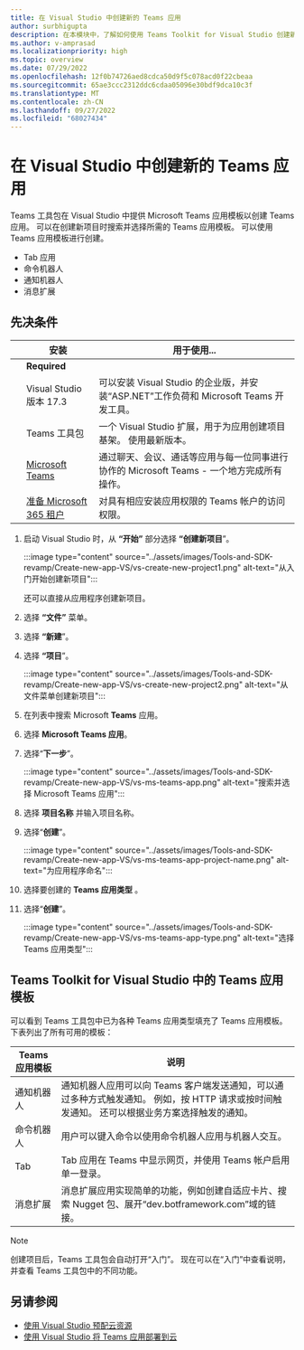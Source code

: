 ```yaml
---
title: 在 Visual Studio 中创建新的 Teams 应用
author: surbhigupta
description: 在本模块中，了解如何使用 Teams Toolkit for Visual Studio 创建新的 Teams 应用
ms.author: v-amprasad
ms.localizationpriority: high
ms.topic: overview
ms.date: 07/29/2022
ms.openlocfilehash: 12f0b74726aed8cdca50d9f5c078acd0f22cbeaa
ms.sourcegitcommit: 65ae3ccc2312ddc6cdaa05096e30bdf9dca10c3f
ms.translationtype: MT
ms.contentlocale: zh-CN
ms.lasthandoff: 09/27/2022
ms.locfileid: "68027434"
---
```

# <a name="create-new-teams-app-in-visual-studio"></a>在 Visual Studio 中创建新的 Teams 应用

Teams 工具包在 Visual Studio 中提供 Microsoft Teams 应用模板以创建 Teams 应用。  可以在创建新项目时搜索并选择所需的 Teams 应用模板。 可以使用 Teams 应用模板进行创建。

* Tab 应用
* 命令机器人
* 通知机器人
* 消息扩展

## <a name="prerequisites"></a>先决条件

| &nbsp; | 安装 | 用于使用... |
| --- | --- | --- |
| &nbsp; | **Required** | &nbsp; |
| &nbsp; | Visual Studio 版本 17.3 | 可以安装 Visual Studio 的企业版，并安装“ASP.NET”工作负荷和 Microsoft Teams 开发工具。 |
| &nbsp; | Teams 工具包 | 一个 Visual Studio 扩展，用于为应用创建项目基架。 使用最新版本。 |
| &nbsp; | [Microsoft Teams](https://www.microsoft.com/microsoft-teams/download-app) | 通过聊天、会议、通话等应用与每一位同事进行协作的 Microsoft Teams - 一个地方完成所有操作。 |
 | &nbsp; | [准备 Microsoft 365 租户](../concepts/build-and-test/prepare-your-o365-tenant.md) | 对具有相应安装应用权限的 Teams 帐户的访问权限。 |

1. 启动 Visual Studio 时，从 **“开始”** 部分选择 **“创建新项目**”。

   :::image type="content" source="../assets/images/Tools-and-SDK-revamp/Create-new-app-VS/vs-create-new-project1.png" alt-text="从入门开始创建新项目":::

   还可以直接从应用程序创建新项目。

1. 选择 **“文件”** 菜单。
1. 选择  **“新建**”。
1. 选择 **“项目**”。

   :::image type="content" source="../assets/images/Tools-and-SDK-revamp/Create-new-app-VS/vs-create-new-project2.png" alt-text="从文件菜单创建新项目":::

1. 在列表中搜索 Microsoft **Teams** 应用。
1. 选择 **Microsoft Teams 应用**。
1. 选择“**下一步**”。

   :::image type="content" source="../assets/images/Tools-and-SDK-revamp/Create-new-app-VS/vs-ms-teams-app.png" alt-text="搜索并选择 Microsoft Teams 应用":::

1. 选择 **项目名称** 并输入项目名称。
1. 选择“**创建**”。

   :::image type="content" source="../assets/images/Tools-and-SDK-revamp/Create-new-app-VS/vs-ms-teams-app-project-name.png" alt-text="为应用程序命名":::

1. 选择要创建的 **Teams 应用类型** 。
1. 选择“**创建**”。

   :::image type="content" source="../assets/images/Tools-and-SDK-revamp/Create-new-app-VS/vs-ms-teams-app-type.png" alt-text="选择 Teams 应用类型":::

## <a name="teams-app-templates-in-teams-toolkit-for-visual-studio"></a>Teams Toolkit for Visual Studio 中的 Teams 应用模板

可以看到 Teams 工具包中已为各种 Teams 应用类型填充了 Teams 应用模板。 下表列出了所有可用的模板：

|Teams 应用模板  |说明  |
|---------|---------|
|通知机器人     |通知机器人应用可以向 Teams 客户端发送通知，可以通过多种方式触发通知。 例如，按 HTTP 请求或按时间触发通知。 还可以根据业务方案选择触发的通知。         |
|命令机器人     |用户可以键入命令以使用命令机器人应用与机器人交互。         |
|Tab     |Tab 应用在 Teams 中显示网页，并使用 Teams 帐户启用单一登录。         |
|消息扩展     |消息扩展应用实现简单的功能，例如创建自适应卡片、搜索 Nugget 包、展开“dev.botframework.com”域的链接。         |

> [!NOTE]
>创建项目后，Teams 工具包会自动打开“入门”。 现在可以在“入门”中查看说明，并查看 Teams 工具包中的不同功能。

## <a name="see-also"></a>另请参阅

* [使用 Visual Studio 预配云资源](provision-cloud-resources.md)
* [使用 Visual Studio 将 Teams 应用部署到云](deploy-teams-app.md)
